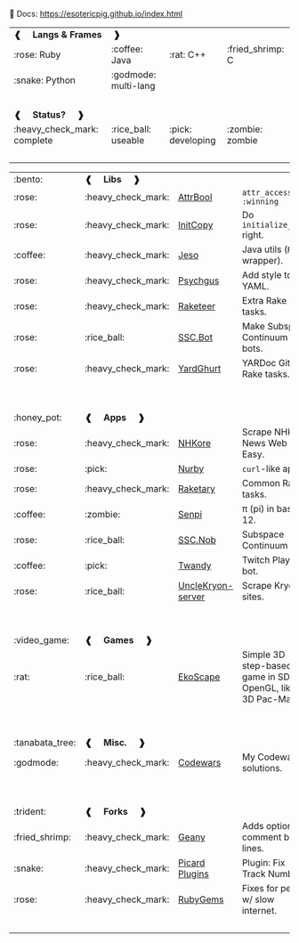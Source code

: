 :scroll: Docs: https://esotericpig.github.io/index.html

<table>
<tr><td colspan="4"><b>❰&emsp; Langs &amp; Frames &emsp;❱</b></td></tr>
  <tr><td>:rose: Ruby</td><td>:coffee: Java</td><td>:rat: C++</td><td>:fried_shrimp: C</td></tr>
  <tr><td>:snake: Python</td><td>:godmode: multi-lang</td><td>&nbsp;</td><td>&nbsp;</td></tr>
  <tr><td colspan="4">&nbsp;</td></tr>

<tr><td colspan="4"><b>❰&emsp; Status? &emsp;❱</b></td></tr>
  <tr><td>:heavy_check_mark: complete</td><td>:rice_ball: useable</td><td>:pick: developing</td><td>:zombie: zombie</td></tr>
  <tr><td colspan="4">&nbsp;</td></tr>
</table>

<table>
<tr><td>:bento:</td><td colspan="3"><b>❰&emsp; Libs &emsp;❱</b></td></tr>
  <tr><td>:rose:</td><td>:heavy_check_mark:</td><td><a href="https://github.com/esotericpig/attr_bool">AttrBool</a></td><td><code>attr_accessor? :winning</code></td></tr>
  <tr><td>:rose:</td><td>:heavy_check_mark:</td><td><a href="https://github.com/esotericpig/init_copy">InitCopy</a></td><td>Do <code>initialize_copy</code> right.</td></tr>
  <tr><td>:coffee:</td><td>:heavy_check_mark:</td><td><a href="https://github.com/esotericpig/jeso">Jeso</a></td><td> Java utils (<code>Robot</code> wrapper).</td></tr>
  <tr><td>:rose:</td><td>:heavy_check_mark:</td><td><a href="https://github.com/esotericpig/psychgus">Psychgus</a></td><td>Add style to YAML.</td></tr>
  <tr><td>:rose:</td><td>:heavy_check_mark:</td><td><a href="https://github.com/esotericpig/raketeer">Raketeer</a></td><td>Extra Rake tasks.</td></tr>
  <tr><td>:rose:</td><td>:rice_ball:</td><td><a href="https://github.com/esotericpig/ssc.bot">SSC.Bot</a></td><td>Make Subspace Continuum bots.</td></tr>
  <tr><td>:rose:</td><td>:heavy_check_mark:</td><td><a href="https://github.com/esotericpig/yard_ghurt">YardGhurt</a></td><td>YARDoc GitHub Rake tasks.</td></tr>
  <tr><td>&nbsp;</td><td>&nbsp;</td><td>&nbsp;</td><td>&nbsp;</td></tr>
  <tr><td colspan="4">&nbsp;</td></tr>

<tr><td>:honey_pot:</td><td colspan="3"><b>❰&emsp; Apps &emsp;❱</b></td></tr>
  <tr><td>:rose:</td><td>:heavy_check_mark:</td><td><a href="https://github.com/esotericpig/nhkore">NHKore</a></td><td>Scrape NHK News Web Easy.</td></tr>
  <tr><td>:rose:</td><td>:pick:</td><td><a href="https://github.com/esotericpig/nurby">Nurby</a></td><td><code>curl</code>-like app.</td></tr>
  <tr><td>:rose:</td><td>:heavy_check_mark:</td><td><a href="https://github.com/esotericpig/raketary">Raketary</a></td><td>Common Rake tasks.</td></tr>
  <tr><td>:coffee:</td><td>:zombie:</td><td><a href="https://github.com/esotericpig/senpi">Senpi</a></td><td>π (pi) in base 12.</td></tr>
  <tr><td>:rose:</td><td>:rice_ball:</td><td><a href="https://github.com/esotericpig/ssc.nob">SSC.Nob</a></td><td>Subspace Continuum bot.</td></tr>
  <tr><td>:coffee:</td><td>:pick:</td><td><a href="https://github.com/esotericpig/twandy">Twandy</a></td><td>Twitch Plays bot.</td></tr>
  <tr><td>:rose:</td><td>:rice_ball:</td><td><a href="https://github.com/esotericpig/UncleKryon-server">UncleKryon-server</a></td><td>Scrape Kryon sites.</td></tr>
  <tr><td>&nbsp;</td><td>&nbsp;</td><td>&nbsp;</td><td>&nbsp;</td></tr>
  <tr><td colspan="4">&nbsp;</td></tr>

<tr><td>:video_game:</td><td colspan="3"><b>❰&emsp; Games &emsp;❱</b></td></tr>
  <tr><td>:rat:</td><td>:rice_ball:</td><td><a href="https://github.com/esotericpig/EkoScape">EkoScape</a></td><td>Simple 3D step-based game in SDL2 & OpenGL, like a 3D Pac-Man.</td></tr>
  <tr><td>&nbsp;</td><td>&nbsp;</td><td>&nbsp;</td><td>&nbsp;</td></tr>
  <tr><td colspan="4">&nbsp;</td></tr>

<tr><td>:tanabata_tree:</td><td colspan="3"><b>❰&emsp; Misc. &emsp;❱</b></td></tr>
  <tr><td>:godmode:</td><td>:heavy_check_mark:</td><td><a href="https://github.com/esotericpig/codewars">Codewars</a></td><td>My Codewars solutions.</td></tr>
  <tr><td>&nbsp;</td><td>&nbsp;</td><td>&nbsp;</td><td>&nbsp;</td></tr>
  <tr><td colspan="4">&nbsp;</td></tr>

<tr><td>:trident:</td><td colspan="3"><b>❰&emsp; Forks &emsp;❱</b></td></tr>
  <tr><td>:fried_shrimp:</td><td>:heavy_check_mark:</td><td><a href="https://github.com/esotericpig/geany/commits/comment-blank-lines/?author=esotericpig">Geany</a></td><td>Adds option to comment blank lines.</td></tr>
  <tr><td>:snake:</td><td>:heavy_check_mark:</td><td><a href="https://github.com/esotericpig/picard-plugins/commits/fix_tracknums_1.0/?author=esotericpig">Picard Plugins</a></td><td>Plugin: Fix Track Numbers.</td></tr>
  <tr><td>:rose:</td><td>:heavy_check_mark:</td><td><a href="https://github.com/esotericpig/rubygems/commits/slow_internet/?author=esotericpig">RubyGems</a></td><td>Fixes for people w/ slow internet.</td></tr>
  <tr><td>&nbsp;</td><td>&nbsp;</td><td>&nbsp;</td><td>&nbsp;</td></tr>
</table>
